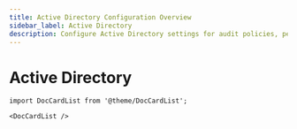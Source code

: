 ```yaml
---
title: Active Directory Configuration Overview
sidebar_label: Active Directory
description: Configure Active Directory settings for audit policies, permissions, and automatic or manual configuration options in 1Secure.
---
```


# Active Directory

```mdx-code-block
import DocCardList from '@theme/DocCardList';

<DocCardList />
```
